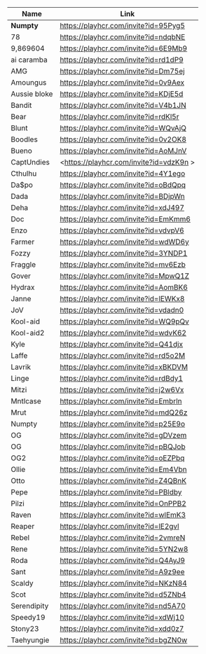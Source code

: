 Name | Link
-- | --
**Numpty** | <https://playhcr.com/invite?id=95Pyg5>
78 | <https://playhcr.com/invite?id=ndqbNE>
9,869604  | <https://playhcr.com/invite?id=6E9Mb9>
ai caramba | <https://playhcr.com/invite?id=rd1dP9>
AMG | <https://playhcr.com/invite?id=Dm75ej>
Amoungus | <https://playhcr.com/invite?id=0v9Aex>
Aussie bloke | <https://playhcr.com/invite?id=KDjE5d>
Bandit | <https://playhcr.com/invite?id=V4b1JN>
Bear | <https://playhcr.com/invite?id=rdKl5r>
Blunt | <https://playhcr.com/invite?id=WQvAjQ>
Boodles | <https://playhcr.com/invite?id=0v2OK8>
Bueno | <https://playhcr.com/invite?id=AoMJnV>
CaptUndies | <https://playhcr.com/invite?id=vdzK9n >
Cthulhu | <https://playhcr.com/invite?id=4Y1ego>
Da$po | <https://playhcr.com/invite?id=oBdQpq>
Dada | <https://playhcr.com/invite?id=BDjpWn>
Deha | <https://playhcr.com/invite?id=xdJ497>
Doc | <https://playhcr.com/invite?id=EmKmm6>
Enzo | <https://playhcr.com/invite?id=vdvpV6>
Farmer | <https://playhcr.com/invite?id=wdWD6y>
Fozzy | <https://playhcr.com/invite?id=3YNDP1>
Fraggle | <https://playhcr.com/invite?id=mv6Ezb>
Gover | <https://playhcr.com/invite?id=MpwQ1Z>
Hydrax | <https://playhcr.com/invite?id=AomBK6>
Janne | <https://playhcr.com/invite?id=lEWKx8>
JoV | <https://playhcr.com/invite?id=vdadn0>
Kool-aid | <https://playhcr.com/invite?id=WQ9pQv>
Kool-aid2 | <https://playhcr.com/invite?id=wdvK62>
Kyle | <https://playhcr.com/invite?id=Q41djx>
Laffe | <https://playhcr.com/invite?id=rd5o2M>
Lavrik | <https://playhcr.com/invite?id=xBKDVM>
Linge | <https://playhcr.com/invite?id=rdBdy1>
Mitzi | <https://playhcr.com/invite?id=j2w6Vx>
Mntlcase | <https://playhcr.com/invite?id=Embrln>
Mrut | <https://playhcr.com/invite?id=mdQ26z>
Numpty | <https://playhcr.com/invite?id=p25E9o>
OG | <https://playhcr.com/invite?id=gDVzem>
OG | <https://playhcr.com/invite?id=pBQJob>
OG2 | <https://playhcr.com/invite?id=oEZPbq>
Ollie | <https://playhcr.com/invite?id=Em4Vbn>
Otto | <https://playhcr.com/invite?id=Z4QBnK>
Pepe | <https://playhcr.com/invite?id=PBldby>
Pilzi | <https://playhcr.com/invite?id=OnPPB2>
Raven | <https://playhcr.com/invite?id=wlEmK3>
Reaper | <https://playhcr.com/invite?id=lE2gvl>
Rebel | <https://playhcr.com/invite?id=2vmreN>
Rene | <https://playhcr.com/invite?id=5YN2w8>
Roda | <https://playhcr.com/invite?id=Q4AyJ9>
Sant | <https://playhcr.com/invite?id=A9z9ee>
Scaldy | <https://playhcr.com/invite?id=NKzN84>
Scot | <https://playhcr.com/invite?id=d5ZNb4>
Serendipity | <https://playhcr.com/invite?id=nd5A70>
Speedy19 | <https://playhcr.com/invite?id=xdWj10>
Stony23 | <https://playhcr.com/invite?id=xdd0z7>
Taehyungie | <https://playhcr.com/invite?id=bgZN0w>
